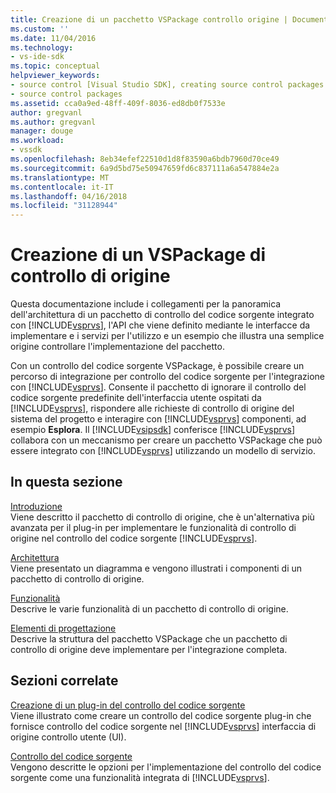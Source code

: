 ```yaml
---
title: Creazione di un pacchetto VSPackage controllo origine | Documenti Microsoft
ms.custom: ''
ms.date: 11/04/2016
ms.technology:
- vs-ide-sdk
ms.topic: conceptual
helpviewer_keywords:
- source control [Visual Studio SDK], creating source control packages
- source control packages
ms.assetid: cca0a9ed-48ff-409f-8036-ed8db0f7533e
author: gregvanl
ms.author: gregvanl
manager: douge
ms.workload:
- vssdk
ms.openlocfilehash: 8eb34efef22510d1d8f83590a6bdb7960d70ce49
ms.sourcegitcommit: 6a9d5bd75e50947659fd6c837111a6a547884e2a
ms.translationtype: MT
ms.contentlocale: it-IT
ms.lasthandoff: 04/16/2018
ms.locfileid: "31128944"
---
```

# <a name="creating-a-source-control-vspackage"></a>Creazione di un VSPackage di controllo di origine
Questa documentazione include i collegamenti per la panoramica dell'architettura di un pacchetto di controllo del codice sorgente integrato con [!INCLUDE[vsprvs](../../code-quality/includes/vsprvs_md.md)], l'API che viene definito mediante le interfacce da implementare e i servizi per l'utilizzo e un esempio che illustra una semplice origine controllare l'implementazione del pacchetto.  
  
 Con un controllo del codice sorgente VSPackage, è possibile creare un percorso di integrazione per controllo del codice sorgente per l'integrazione con [!INCLUDE[vsprvs](../../code-quality/includes/vsprvs_md.md)]. Consente il pacchetto di ignorare il controllo del codice sorgente predefinite dell'interfaccia utente ospitati da [!INCLUDE[vsprvs](../../code-quality/includes/vsprvs_md.md)], rispondere alle richieste di controllo di origine del sistema del progetto e interagire con [!INCLUDE[vsprvs](../../code-quality/includes/vsprvs_md.md)] componenti, ad esempio **Esplora**. Il [!INCLUDE[vsipsdk](../../extensibility/includes/vsipsdk_md.md)] conferisce [!INCLUDE[vsprvs](../../code-quality/includes/vsprvs_md.md)] collabora con un meccanismo per creare un pacchetto VSPackage che può essere integrato con [!INCLUDE[vsprvs](../../code-quality/includes/vsprvs_md.md)] utilizzando un modello di servizio.  
  
## <a name="in-this-section"></a>In questa sezione  
 [Introduzione](../../extensibility/internals/getting-started-with-source-control-vspackages.md)  
 Viene descritto il pacchetto di controllo di origine, che è un'alternativa più avanzata per il plug-in per implementare le funzionalità di controllo di origine nel controllo del codice sorgente [!INCLUDE[vsprvs](../../code-quality/includes/vsprvs_md.md)].  
  
 [Architettura](../../extensibility/internals/source-control-vspackage-architecture.md)  
 Viene presentato un diagramma e vengono illustrati i componenti di un pacchetto di controllo di origine.  
  
 [Funzionalità](../../extensibility/internals/source-control-vspackage-features.md)  
 Descrive le varie funzionalità di un pacchetto di controllo di origine.  
  
 [Elementi di progettazione](../../extensibility/internals/source-control-vspackage-design-elements.md)  
 Descrive la struttura del pacchetto VSPackage che un pacchetto di controllo di origine deve implementare per l'integrazione completa.  
  
## <a name="related-sections"></a>Sezioni correlate  
 [Creazione di un plug-in del controllo del codice sorgente](../../extensibility/internals/creating-a-source-control-plug-in.md)  
 Viene illustrato come creare un controllo del codice sorgente plug-in che fornisce controllo del codice sorgente nel [!INCLUDE[vsprvs](../../code-quality/includes/vsprvs_md.md)] interfaccia di origine controllo utente (UI).  
  
 [Controllo del codice sorgente](../../extensibility/internals/source-control.md)  
 Vengono descritte le opzioni per l'implementazione del controllo del codice sorgente come una funzionalità integrata di [!INCLUDE[vsprvs](../../code-quality/includes/vsprvs_md.md)].